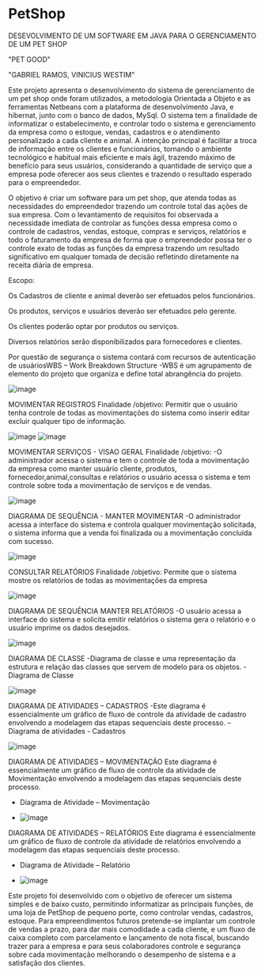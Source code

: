 # PetShop
DESEVOLVIMENTO DE UM SOFTWARE EM JAVA PARA O GERENCIAMENTO DE UM PET SHOP 

"PET GOOD"

"GABRIEL RAMOS, VINICIUS WESTIM"

Este projeto apresenta o desenvolvimento do sistema de gerenciamento de um pet shop onde foram utilizados, a metodologia Orientada a Objeto e as ferramentas Netbeans com a plataforma de desenvolvimento Java, e hibernat, junto com o banco de dados, MySql. O sistema tem a finalidade de informatizar o estabelecimento, e controlar todo o sistema e gerenciamento da empresa como o estoque, vendas, cadastros e o atendimento personalizado a cada cliente e animal. A intenção principal é facilitar a troca de informação entre os clientes e funcionários, tornando o ambiente tecnológico e habitual mais eficiente e mais ágil, trazendo máximo de benefício para seus usuários, considerando a quantidade de serviço que a empresa pode oferecer aos seus clientes e trazendo o resultado esperado para o empreendedor.

O objetivo é criar um software para um pet shop, que atenda todas as necessidades do empreendedor trazendo um controle total das ações de sua empresa. Com o levantamento de requisitos foi observada a necessidade imediata de controlar as funções dessa empresa como o controle de cadastros, vendas, estoque, compras e serviços, relatórios e todo o faturamento da empresa de forma que o empreendedor possa ter o controle exato de todas as funções da empresa trazendo um resultado significativo em qualquer tomada de decisão refletindo diretamente na receita diária de empresa.

Escopo:

Os Cadastros de cliente e animal deverão ser efetuados pelos funcionários.

Os produtos, serviços e usuários deverão ser efetuados pelo gerente.

Os clientes poderão optar por produtos ou serviços.

Diversos relatórios serão disponibilizados para fornecedores e clientes.

Por questão de segurança o sistema contará com recursos de autenticação de
usuáriosWBS – Work Breakdown Structure
-WBS é um agrupamento de elemento do projeto que organiza e define total
abrangência do projeto.

![image](https://user-images.githubusercontent.com/51009664/204096952-d3d67491-b179-4cc9-9ad7-6ced96c322c0.png)

MOVIMENTAR REGISTROS
Finalidade /objetivo:
Permitir que o usuário tenha controle de todas as movimentações do sistema como
inserir editar excluir qualquer tipo de informação.

![image](https://user-images.githubusercontent.com/51009664/204097021-a829ca13-c0c8-44de-9e31-80d28b502548.png)
![image](https://user-images.githubusercontent.com/51009664/204097114-fc666fcf-b940-47b5-81fa-f500ae91b549.png)

MOVIMENTAR SERVIÇOS - VISAO GERAL
Finalidade /objetivo:
-O administrador acessa o sistema e tem o controle de toda a movimentação da
empresa como manter usuário cliente, produtos, fornecedor,animal,consultas e
relatórios o usuário acessa o sistema e tem controle sobre toda a movimentação de
serviços e de vendas.

![image](https://user-images.githubusercontent.com/51009664/204097183-a467a0c3-188d-4eb1-8b3c-fb5bd5c9ae8c.png)

DIAGRAMA DE SEQUÊNCIA - MANTER MOVIMENTAR
-O administrador acessa a interface do sistema e controla qualquer movimentação
solicitada, o sistema informa que a venda foi finalizada ou a movimentação
concluída com sucesso.

![image](https://user-images.githubusercontent.com/51009664/204097252-dbea6ec5-bc0c-438f-b844-f57abfe817cc.png)

CONSULTAR RELATÓRIOS
Finalidade /objetivo:
Permite que o sistema mostre os relatórios de todas as movimentações da empresa 

![image](https://user-images.githubusercontent.com/51009664/204097262-6ac56160-7951-4573-a02b-11d25fa6c7f1.png)

DIAGRAMA DE SEQUÊNCIA MANTER RELATÓRIOS
-O usuário acessa a interface do sistema e solicita emitir relatórios o sistema gera o
relatório e o usuário imprime os dados desejados.

![image](https://user-images.githubusercontent.com/51009664/204097278-d2979a60-ac73-465a-b711-92c1b999c473.png)

DIAGRAMA DE CLASSE
-Diagrama de classe e uma representação da estrutura e relação das classes que
servem de modelo para os objetos.
-Diagrama de Classe

![image](https://user-images.githubusercontent.com/51009664/204097300-8e20d0b0-e698-4e10-aa1c-9ae977776667.png)

DIAGRAMA DE ATIVIDADES – CADASTROS
-Este diagrama é essencialmente um gráfico de fluxo de controle da atividade de
cadastro envolvendo a modelagem das etapas sequenciais deste processo.
–Diagrama de atividades - Cadastros

![image](https://user-images.githubusercontent.com/51009664/204097367-072f347c-c5a1-463f-b568-71209144c199.png)

DIAGRAMA DE ATIVIDADES – MOVIMENTAÇÃO
Este diagrama é essencialmente um gráfico de fluxo de controle da atividade de
Movimentação envolvendo a modelagem das etapas sequenciais deste processo.
- Diagrama de Atividade – Movimentação

- ![image](https://user-images.githubusercontent.com/51009664/204097384-ee62c37e-4e66-40d3-a9a9-b6a4a8283f44.png)

DIAGRAMA DE ATIVIDADES – RELATÓRIOS
Este diagrama é essencialmente um gráfico de fluxo de controle da atividade de
relatórios envolvendo a modelagem das etapas sequenciais deste processo.
- Diagrama de Atividade – Relatório

- ![image](https://user-images.githubusercontent.com/51009664/204097394-611de39d-c21b-4d73-a2a6-a70af892ba19.png)

Este projeto foi desenvolvido com o objetivo de oferecer um sistema simples e de baixo custo, permitindo informatizar as principais funções, de uma loja de PetShop de pequeno porte, como controlar vendas, cadastros, estoque.
Para empreendimentos futuros pretende-se implantar um controle de vendas a prazo, para dar mais comodidade a cada cliente, e um fluxo de caixa completo com parcelamento e lançamento de nota fiscal, buscando trazer para a empresa e para seus colaboradores controle e segurança sobre cada movimentação melhorando o desempenho de sistema e a satisfação dos clientes.
